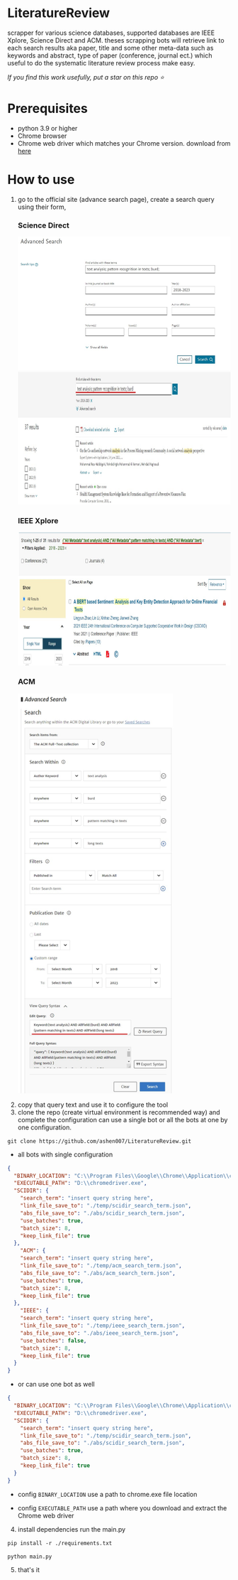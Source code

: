 # LiteratureReview

scrapper for various science databases, supported databases are IEEE Xplore, Science Direct and
ACM. theses scrapping bots will retrieve link to each search results aka paper, title and some
other meta-data such as keywords and abstract, type of paper (conference, journal ect.) which
useful to do the systematic literature review process make easy.

_*If you find this work usefully, put a star on this repo ⭐*_

# Prerequisites

- python 3.9 or higher
- Chrome browser
- Chrome web driver which matches your Chrome version. download from [here](https://chromedriver.chromium.org/downloads/)

# How to use

1) go to the official site (advance search page), create a search query using their form,
   <P><h3>Science Direct</h3>
   <img height="300" src="demo\science direct adv search.jpg" width="600"/>
   <img height="300" src="demo\science direct adv search string.jpg" width="700"/></p>
   <P><h3>IEEE Xplore</h3>
   <img height="300" src="demo\ieee adv search string.jpg" width="700"/>
   <P><h3>ACM</h3>
   <img height="900" src="demo\acm adv search string.jpg" width="350"/></p>
2) copy that query text and use it to configure the tool
3) clone the repo (create virtual environment is recommended way) and complete the configuration
   can use a single bot or all the bots at one by one configuration.

```shell
git clone https://github.com/ashen007/LiteratureReview.git
```   
- all bots with single configuration

```json
{
  "BINARY_LOCATION": "C:\\Program Files\\Google\\Chrome\\Application\\chrome.exe",
  "EXECUTABLE_PATH": "D:\\chromedriver.exe",
  "SCIDIR": {
    "search_term": "insert query string here",
    "link_file_save_to": "./temp/scidir_search_term.json",
    "abs_file_save_to": "./abs/scidir_search_term.json",
    "use_batches": true,
    "batch_size": 8,
    "keep_link_file": true
  },
    "ACM": {
    "search_term": "insert query string here",
    "link_file_save_to": "./temp/acm_search_term.json",
    "abs_file_save_to": "./abs/acm_search_term.json",
    "use_batches": true,
    "batch_size": 8,
    "keep_link_file": true
  },
    "IEEE": {
    "search_term": "insert query string here",
    "link_file_save_to": "./temp/ieee_search_term.json",
    "abs_file_save_to": "./abs/ieee_search_term.json",
    "use_batches": false,
    "batch_size": 8,
    "keep_link_file": true
  }
}      
```

- or can use one bot as well

```json
{
  "BINARY_LOCATION": "C:\\Program Files\\Google\\Chrome\\Application\\chrome.exe",
  "EXECUTABLE_PATH": "D:\\chromedriver.exe",
  "SCIDIR": {
    "search_term": "insert query string here",
    "link_file_save_to": "./temp/scidir_search_term.json",
    "abs_file_save_to": "./abs/scidir_search_term.json",
    "use_batches": true,
    "batch_size": 8,
    "keep_link_file": true
  }
}
```

- config `BINARY_LOCATION`
    use a path to chrome.exe file location

- config `EXECUTABLE_PATH`
    use a path where you download and extract the Chrome web driver

4) install dependencies run the main.py

```shell
pip install -r ./requirements.txt
```

```shell
python main.py

```

5) that's it
